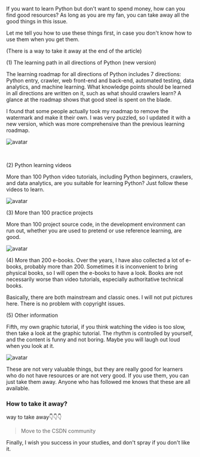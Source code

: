 If you want to learn Python but don't want to spend money, how can you find good resources? As long as you are my fan, you can take away all the good things in this issue. 

Let me tell you how to use these things first, in case you don't know how to use them when you get them. 

(There is a way to take it away at the end of the article) 

(1) The learning path in all directions of Python (new version) 

The learning roadmap for all directions of Python includes 7 directions: Python entry, crawler, web front-end and back-end, automated testing, data analytics, and machine learning. What knowledge points should be learned in all directions are written on it, such as what should crawlers learn? A glance at the roadmap shows that good steel is spent on the blade. 

I found that some people actually took my roadmap to remove the watermark and make it their own. I was very puzzled, so I updated it with a new version, which was more comprehensive than the previous learning roadmap. 

![avatar]( 8fc093dcfa1f476694c574db1242c05b.png) 

 ​​ 

(2) Python learning videos 

More than 100 Python video tutorials, including Python beginners, crawlers, and data analytics, are you suitable for learning Python? Just follow these videos to learn. 

![avatar]( d66e3ad5592f4cdcb197de0dc0438ec5.png) 

(3) More than 100 practice projects 

More than 100 project source code, in the development environment can run out, whether you are used to pretend or use reference learning, are good. 

![avatar]( f5aeb4050ab547cf90b1a028d1aacb1d.png) 

(4) More than 200 e-books. Over the years, I have also collected a lot of e-books, probably more than 200. Sometimes it is inconvenient to bring physical books, so I will open the e-books to have a look. Books are not necessarily worse than video tutorials, especially authoritative technical books. 

Basically, there are both mainstream and classic ones. I will not put pictures here. There is no problem with copyright issues. 

(5) Other information 

Fifth, my own graphic tutorial, if you think watching the video is too slow, then take a look at the graphic tutorial. The rhythm is controlled by yourself, and the content is funny and not boring. Maybe you will laugh out loud when you look at it. 

![avatar]( 9fa77af248b84885a6ec779b2ead064d.png) 

These are not very valuable things, but they are really good for learners who do not have resources or are not very good. If you use them, you can just take them away. Anyone who has followed me knows that these are all available. 

###  How to take it away? 

way to take away👇👇👇 

>  Move to the CSDN community 

Finally, I wish you success in your studies, and don't spray if you don't like it. 

